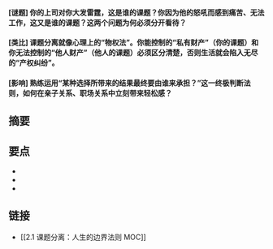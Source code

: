 #### [谜题] 你的上司对你大发雷霆，这是谁的课题？你因为他的怒吼而感到痛苦、无法工作，这又是谁的课题？这两个问题为何必须分开看待？


#### [类比] 课题分离就像心理上的“物权法”。你能控制的“私有财产”（你的课题）和你无法控制的“他人财产”（他人的课题）必须区分清楚，否则生活就会陷入无尽的“产权纠纷”。


#### [影响] 熟练运用“某种选择所带来的结果最终要由谁来承担？”这一终极判断法则，如何在亲子关系、职场关系中立刻带来轻松感？


## 摘要


## 要点

- 
- 
- 

## 链接

- [[2.1 课题分离：人生的边界法则 MOC]]
